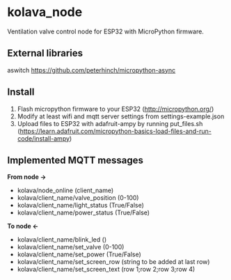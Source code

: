 # kolava_node

Ventilation valve control node for ESP32 with MicroPython firmware.

## External libraries

aswitch https://github.com/peterhinch/micropython-async


## Install

1. Flash micropython firmware to your ESP32 (http://micropython.org/)
2. Modify at least wifi and mqtt server settings from settings-example.json
3. Upload files to ESP32 with adafruit-ampy by running put_files.sh (https://learn.adafruit.com/micropython-basics-load-files-and-run-code/install-ampy) 


## Implemented MQTT messages

**From node ->**
- kolava/node_online (client_name)
- kolava/client_name/valve_position (0-100)
- kolava/client_name/light_status (True/False)
- kolava/client_name/power_status (True/False)

**To node <-**
- kolava/client_name/blink_led ()
- kolava/client_name/set_valve (0-100)
- kolava/client_name/set_power (True/False)
- kolava/client_name/set_screen_row (string to be added at last row)
- kolava/client_name/set_screen_text (row 1;row 2;row 3;row 4)

